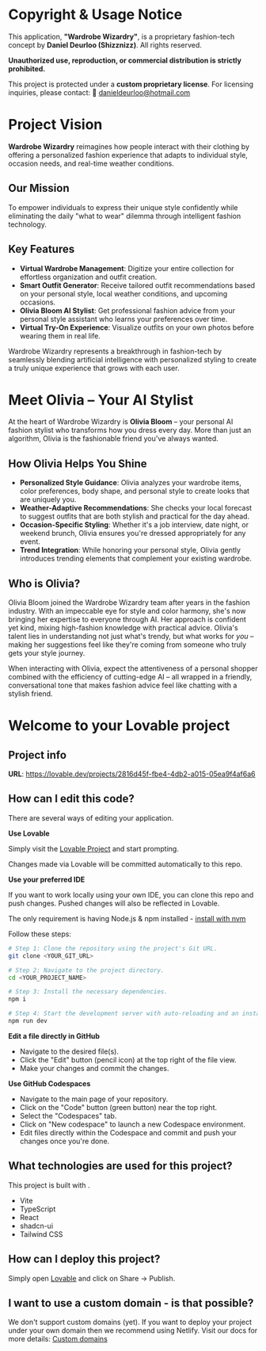 

# Copyright & Usage Notice

This application, **"Wardrobe Wizardry"**, is a proprietary fashion-tech concept by **Daniel Deurloo (Shizznizz)**. All rights reserved.

**Unauthorized use, reproduction, or commercial distribution is strictly prohibited.**

This project is protected under a **custom proprietary license**. For licensing inquiries, please contact: 📧 danieldeurloo@hotmail.com

# Project Vision

**Wardrobe Wizardry** reimagines how people interact with their clothing by offering a personalized fashion experience that adapts to individual style, occasion needs, and real-time weather conditions.

## Our Mission

To empower individuals to express their unique style confidently while eliminating the daily "what to wear" dilemma through intelligent fashion technology.

## Key Features

- **Virtual Wardrobe Management**: Digitize your entire collection for effortless organization and outfit creation.
- **Smart Outfit Generator**: Receive tailored outfit recommendations based on your personal style, local weather conditions, and upcoming occasions.
- **Olivia Bloom AI Stylist**: Get professional fashion advice from your personal style assistant who learns your preferences over time.
- **Virtual Try-On Experience**: Visualize outfits on your own photos before wearing them in real life.

Wardrobe Wizardry represents a breakthrough in fashion-tech by seamlessly blending artificial intelligence with personalized styling to create a truly unique experience that grows with each user.

# Meet Olivia – Your AI Stylist

At the heart of Wardrobe Wizardry is **Olivia Bloom** – your personal AI fashion stylist who transforms how you dress every day. More than just an algorithm, Olivia is the fashionable friend you've always wanted.

## How Olivia Helps You Shine

- **Personalized Style Guidance**: Olivia analyzes your wardrobe items, color preferences, body shape, and personal style to create looks that are uniquely you.
- **Weather-Adaptive Recommendations**: She checks your local forecast to suggest outfits that are both stylish and practical for the day ahead.
- **Occasion-Specific Styling**: Whether it's a job interview, date night, or weekend brunch, Olivia ensures you're dressed appropriately for any event.
- **Trend Integration**: While honoring your personal style, Olivia gently introduces trending elements that complement your existing wardrobe.

## Who is Olivia?

Olivia Bloom joined the Wardrobe Wizardry team after years in the fashion industry. With an impeccable eye for style and color harmony, she's now bringing her expertise to everyone through AI. Her approach is confident yet kind, mixing high-fashion knowledge with practical advice. Olivia's talent lies in understanding not just what's trendy, but what works for *you* – making her suggestions feel like they're coming from someone who truly gets your style journey.

When interacting with Olivia, expect the attentiveness of a personal shopper combined with the efficiency of cutting-edge AI – all wrapped in a friendly, conversational tone that makes fashion advice feel like chatting with a stylish friend.

# Welcome to your Lovable project

## Project info

**URL**: https://lovable.dev/projects/2816d45f-fbe4-4db2-a015-05ea9f4af6a6

## How can I edit this code?

There are several ways of editing your application.

**Use Lovable**

Simply visit the [Lovable Project](https://lovable.dev/projects/2816d45f-fbe4-4db2-a015-05ea9f4af6a6) and start prompting.

Changes made via Lovable will be committed automatically to this repo.

**Use your preferred IDE**

If you want to work locally using your own IDE, you can clone this repo and push changes. Pushed changes will also be reflected in Lovable.

The only requirement is having Node.js & npm installed - [install with nvm](https://github.com/nvm-sh/nvm#installing-and-updating)

Follow these steps:

```sh
# Step 1: Clone the repository using the project's Git URL.
git clone <YOUR_GIT_URL>

# Step 2: Navigate to the project directory.
cd <YOUR_PROJECT_NAME>

# Step 3: Install the necessary dependencies.
npm i

# Step 4: Start the development server with auto-reloading and an instant preview.
npm run dev
```

**Edit a file directly in GitHub**

- Navigate to the desired file(s).
- Click the "Edit" button (pencil icon) at the top right of the file view.
- Make your changes and commit the changes.

**Use GitHub Codespaces**

- Navigate to the main page of your repository.
- Click on the "Code" button (green button) near the top right.
- Select the "Codespaces" tab.
- Click on "New codespace" to launch a new Codespace environment.
- Edit files directly within the Codespace and commit and push your changes once you're done.

## What technologies are used for this project?

This project is built with .

- Vite
- TypeScript
- React
- shadcn-ui
- Tailwind CSS

## How can I deploy this project?

Simply open [Lovable](https://lovable.dev/projects/2816d45f-fbe4-4db2-a015-05ea9f4af6a6) and click on Share -> Publish.

## I want to use a custom domain - is that possible?

We don't support custom domains (yet). If you want to deploy your project under your own domain then we recommend using Netlify. Visit our docs for more details: [Custom domains](https://docs.lovable.dev/tips-tricks/custom-domain/)

